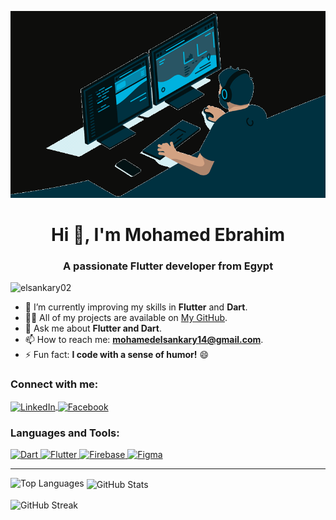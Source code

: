 [![MasterHead](<https://raw.githubusercontent.com/Potential17/Potential17/master/user%20(2).gif>)](https://rishavchanda.io)

<h1 align="center">Hi 👋, I'm Mohamed Ebrahim</h1>
<h3 align="center">A passionate Flutter developer from Egypt</h3>

<p align="left"> 
  <img src="https://komarev.com/ghpvc/?username=elsankary02&label=Profile%20views&color=0e75b6&style=flat" alt="elsankary02" />
</p>

- 🌱 I’m currently improving my skills in **Flutter** and **Dart**.
- 👨‍💻 All of my projects are available on [My GitHub](https://github.com/elsankary02).
- 💬 Ask me about **Flutter and Dart**.
- 📫 How to reach me: **mohamedelsankary14@gmail.com**.
- ⚡ Fun fact: **I code with a sense of humor!** 😄

<h3 align="left">Connect with me:</h3>
<p align="left">
  <a href="https://linkedin.com/in/mohamed-ebrahim-3734b2330" target="blank">
    <img align="center" src="https://raw.githubusercontent.com/rahuldkjain/github-profile-readme-generator/master/src/images/icons/Social/linked-in-alt.svg" alt="LinkedIn" height="30" width="40" />
  </a>
  <a href="https://www.facebook.com/share/18upH5sfFZ" target="blank">
    <img align="center" src="https://raw.githubusercontent.com/rahuldkjain/github-profile-readme-generator/master/src/images/icons/Social/facebook.svg" alt="Facebook" height="30" width="40" />
  </a>
</p>

<h3 align="left">Languages and Tools:</h3>
<p align="left">
  <a href="https://dart.dev" target="_blank" rel="noreferrer">
    <img src="https://www.vectorlogo.zone/logos/dartlang/dartlang-icon.svg" alt="Dart" width="40" height="40"/>
  </a>
  <a href="https://flutter.dev" target="_blank" rel="noreferrer">
    <img src="https://www.vectorlogo.zone/logos/flutterio/flutterio-icon.svg" alt="Flutter" width="40" height="40"/>
  </a>
  <a href="https://firebase.google.com/" target="_blank" rel="noreferrer">
    <img src="https://www.vectorlogo.zone/logos/firebase/firebase-icon.svg" alt="Firebase" width="40" height="40"/>
  </a>
  <a href="https://www.figma.com/" target="_blank" rel="noreferrer">
    <img src="https://www.vectorlogo.zone/logos/figma/figma-icon.svg" alt="Figma" width="40" height="40"/>
  </a>
</p>

---

<p><img align="left" src="https://github-readme-stats.vercel.app/api/top-langs?username=elsankary02&theme=dark&show_icons=true&locale=en&layout=compact" alt="Top Languages" /></p>

<p>&nbsp;<img align="center" src="https://github-readme-stats.vercel.app/api?username=elsankary02&theme=dark&show_icons=true&locale=en" alt="GitHub Stats" /></p>

<p><img align="center" src="https://github-readme-streak-stats.herokuapp.com/?user=elsankary02&theme=dark" alt="GitHub Streak" /></p>
